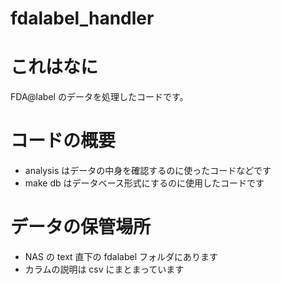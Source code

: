 # fdalabel_handler

# これはなに

FDA@label のデータを処理したコードです。

# コードの概要

* analysis はデータの中身を確認するのに使ったコードなどです
* make db はデータベース形式にするのに使用したコードです

# データの保管場所

* NAS の text 直下の fdalabel フォルダにあります
* カラムの説明は csv にまとまっています